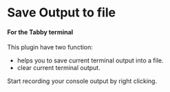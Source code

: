 # Save Output to file

#### For the Tabby terminal

This plugin have two function:

- helps you to save current terminal output into a file.
- clear current terminal output.

Start recording your console output by right clicking.
